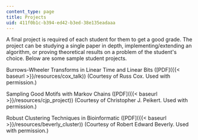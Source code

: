 ```yaml
---
content_type: page
title: Projects
uid: 411f0b1c-b394-ed42-b3ed-38e135eadaaa
---
```


A final project is required of each student for them to get a good grade. The project can be studying a single paper in depth, implementing/extending an algorithm, or proving theoretical results on a problem of the student's choice. Below are some sample student projects.

Burrows-Wheeler Transforms in Linear Time and Linear Bits ([PDF]({{< baseurl >}}/resources/cox_talk)) (Courtesy of Russ Cox. Used with permission.)

Sampling Good Motifs with Markov Chains ([PDF]({{< baseurl >}}/resources/cjp_project)) (Courtesy of Christopher J. Peikert. Used with permission.)

Robust Clustering Techniques in Bioinformatic ([PDF]({{< baseurl >}}/resources/beverly_cluster)) (Courtesy of Robert Edward Beverly. Used with permission.)